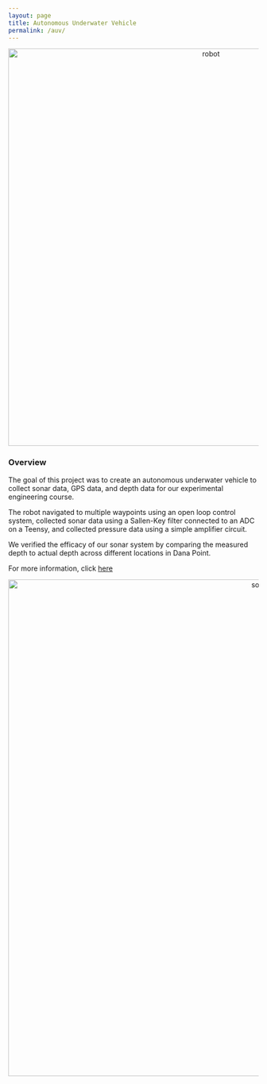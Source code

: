 ```yaml
---
layout: page
title: Autonomous Underwater Vehicle
permalink: /auv/
---
```


<div style="text-align: center">
  <img src="../assets/img/auv/robot.PNG" alt="robot" width="800" />
</div>
<n></n>


### Overview
<n></n>
The goal of this project was to create an autonomous underwater vehicle to collect sonar data, GPS data, and depth data for our experimental engineering course. 

The robot navigated to multiple waypoints using an open loop control system, collected sonar data using a Sallen-Key filter connected to an ADC on a Teensy, and collected pressure data using a simple amplifier circuit.

We verified the efficacy of our sonar system by comparing the measured depth to actual depth across different locations in Dana Point.

For more information, click [here](https://drive.google.com/file/d/16dLYdiTFBxq6Ycjpd2Q3qWm6e8IngI3I/view?usp=sharing)


<div style="text-align: center">
  <img src="../../assets/schematics/auv/sonar_schem.PNG" alt="sonar" width="1000" />
</div>
